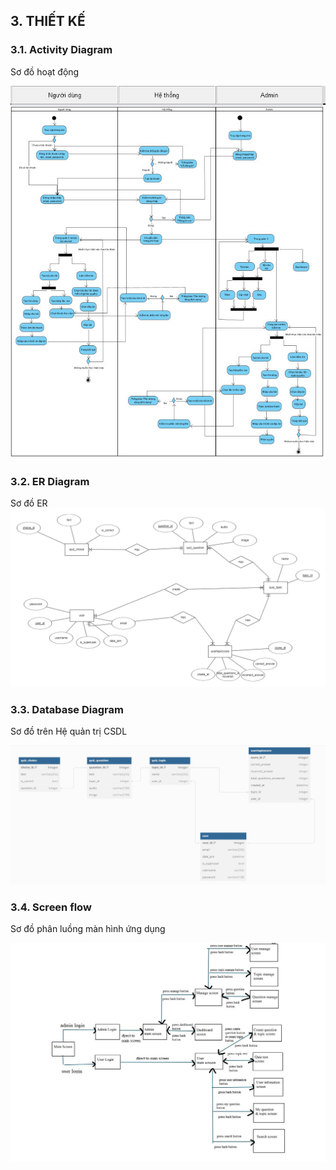 ## 3. THIẾT KẾ

### 3.1. Activity Diagram
Sơ đồ hoạt động

![Sơ đồ hoạt động](./images/Activity%20Diagram.jpg)
### 3.2. ER Diagram
Sơ đồ ER
![Sơ đồ ER](./images/erd.png)

### 3.3. Database Diagram

Sơ đồ trên Hệ quản trị CSDL

![Sơ đồ trên Hệ quản trị CSDL](./images/Database%20Diagram.JPG)

### 3.4. Screen flow

Sơ đồ phân luồng màn hình ứng dụng

![Sơ đồ luồng màn hinh](./images/screen_flow.JPG)
